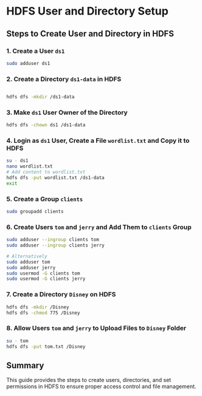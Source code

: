# HDFS User and Directory Setup

## Steps to Create User and Directory in HDFS

### 1. Create a User `ds1`
```sh
sudo adduser ds1
```

### 2. Create a Directory `ds1-data` in HDFS
```sh

hdfs dfs -mkdir /ds1-data
```

### 3. Make `ds1` User Owner of the Directory
```sh
hdfs dfs -chown ds1 /ds1-data
```

### 4. Login as `ds1` User, Create a File `wordlist.txt` and Copy it to HDFS
```sh
su - ds1
nano wordlist.txt
# Add content to wordlist.txt
hdfs dfs -put wordlist.txt /ds1-data
exit
```

### 5. Create a Group `clients`
```sh
sudo groupadd clients
```

### 6. Create Users `tom` and `jerry` and Add Them to `clients` Group
```sh
sudo adduser --ingroup clients tom 
sudo adduser --ingroup clients jerry

# Alternatively
sudo adduser tom 
sudo adduser jerry
sudo usermod -G clients tom 
sudo usermod -G clients jerry
```

### 7. Create a Directory `Disney` on HDFS
```sh
hdfs dfs -mkdir /Disney
hdfs dfs -chmod 775 /Disney
```

### 8. Allow Users `tom` and `jerry` to Upload Files to `Disney` Folder
```sh
su - tom
hdfs dfs -put tom.txt /Disney
```

## Summary
This guide provides the steps to create users, directories, and set permissions in HDFS to ensure proper access control and file management.
